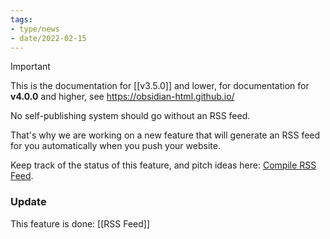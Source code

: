 ```yaml
---
tags:
- type/news
- date/2022-02-15
---
```

>[!important]
> This is the documentation for [[v3.5.0]] and lower, for documentation for **v4.0.0** and higher, see https://obsidian-html.github.io/

No self-publishing system should go without an RSS feed.

That's why we are working on a new feature that will generate an RSS feed for you automatically when you push your website.

Keep track of the status of this feature, and pitch ideas here: [Compile RSS Feed](https://github.com/obsidian-html/obsidian-html/issues/21).

### Update
This feature is done: [[RSS Feed]]